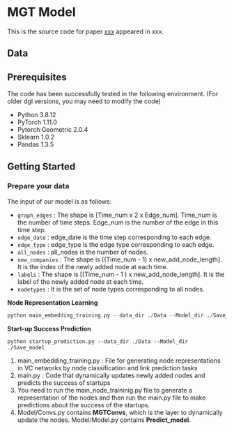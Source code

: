 # MGT Model

This is the source code for paper [xxx](xxx) appeared in xxx.

## Data

## Prerequisites
The code has been successfully tested in the following environment. (For older dgl versions, you may need to modify the code)
- Python 3.8.12
- PyTorch 1.11.0
- Pytorch Geometric 2.0.4
- Sklearn 1.0.2
- Pandas 1.3.5

## Getting Started

### Prepare your data

The input of our model is as follows:

* `graph_edges` : The shape is [Time_num x 2 x Edge_num]. Time_num is the number of time steps. Edge_num is the number of the edge in this time step.
* `edge_date` : edge_date is the time step corresponding to each edge.
* `edge_type` : edge_type is the edge type corresponding to each edge.
* `all_nodes` : all_nodes is the number of nodes.
* `new_companies` : The shape is [(Time_num - 1) x new_add_node_length]. It is the index of the newly added node at each time.
* `labels` : The shape is [(Time_num - 1 ) x new_add_node_length]. It is the label of the newly added node at each time.
* `nodetypes` : It is the set of node types corresponding to all nodes.


**Node Representation Learning**

```python
python main_embedding_training.py --data_dir ./Data --Model_dir ./Save_model
```

**Start-up Success Prediction**

```
python startup_prediction.py --data_dir ./Data --Model_dir ./Save_model
```


1. main_embedding_training.py : File for generating node representations in VC networks by node classification and link prediction tasks
2. main.py : Code that dynamically updates newly added nodes and predicts the success of startups
3. You need to run the main_node_traininig.py file to generate a representation of the nodes and then run the main.py file to make predictions about the success of the startups.
4. Model/Convs.py contains **MGTConvs**, which is the layer to dynamically update the nodes. Model/Model.py contains **Predict_model**.
